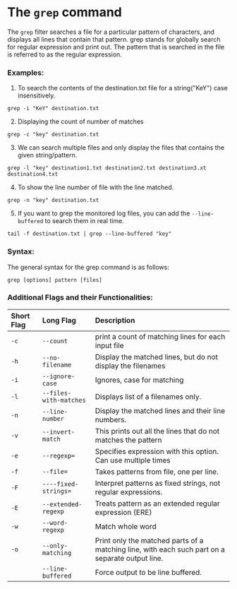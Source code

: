 # The `grep` command

The `grep` filter searches a file for a particular pattern of characters, and displays all lines that contain that pattern.
grep stands for globally search for regular expression and print out. The pattern that is searched in the file is referred to as the regular expression.

### Examples:

1. To search the contents of the destination.txt file for a string("KeY") case insensitively.

```
grep -i "KeY" destination.txt
```

2. Displaying the count of number of matches

```
grep -c "key" destination.txt
```

3. We can search multiple files and only display the files that contains the given string/pattern.

```
grep -l "key" destination1.txt destination2.txt destination3.xt destination4.txt
```

4. To show the line number of file with the line matched.

```
grep -n "key" destination.txt
```

5. If you want to grep the monitored log files, you can add the `--line-buffered` to search them in real time.

```
tail -f destination.txt | grep --line-buffered "key"
```

### Syntax:

The general syntax for the grep command is as follows:

```
grep [options] pattern [files]
```

### Additional Flags and their Functionalities:

| **Short Flag** | **Long Flag**          | **Description**                                                                                 |
| :------------- | :--------------------- | :---------------------------------------------------------------------------------------------- |
| `-c`           | `--count`              | print a count of matching lines for each input file                                             |
| `-h`           | `--no-filename`        | Display the matched lines, but do not display the filenames                                     |
| `-i`           | `--ignore-case`        | Ignores, case for matching                                                                      |
| `-l`           | `--files-with-matches` | Displays list of a filenames only.                                                              |
| `-n`           | `--line-number`        | Display the matched lines and their line numbers.                                               |
| `-v`           | `--invert-match`       | This prints out all the lines that do not matches the pattern                                   |
| `-e`           | `--regexp=`            | Specifies expression with this option. Can use multiple times                                   |
| `-f`           | `--file=`              | Takes patterns from file, one per line.                                                         |
| `-F`           | `----fixed-strings=`   | Interpret patterns as fixed strings, not regular expressions.                                   |
| `-E`           | `--extended-regexp`    | Treats pattern as an extended regular expression (ERE)                                          |
| `-w`           | `--word-regexp`        | Match whole word                                                                                |
| `-o`           | `--only-matching`      | Print only the matched parts of a matching line, with each such part on a separate output line. |
|                | `--line-buffered`      | Force output to be line buffered.                                                               |
